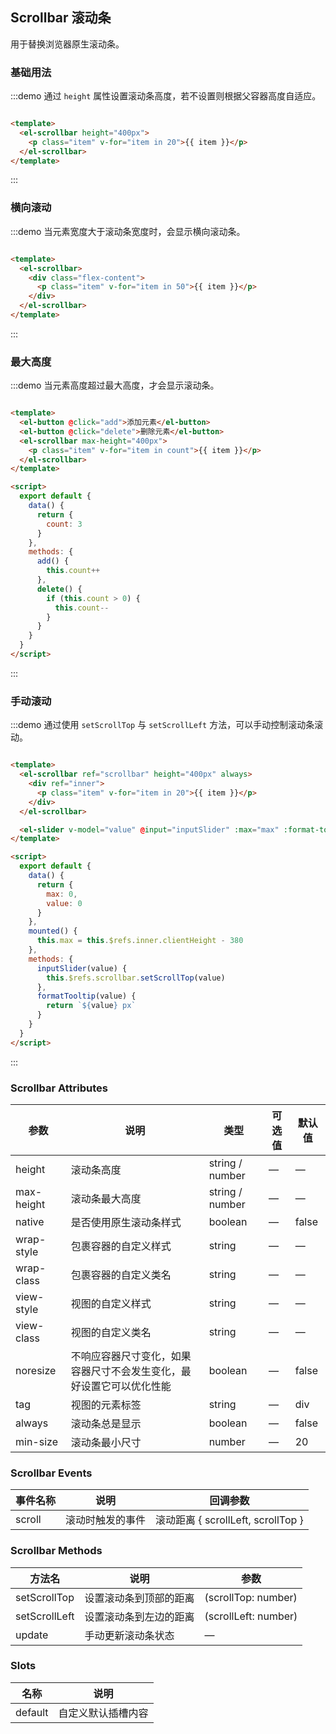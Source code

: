 ## Scrollbar 滚动条

用于替换浏览器原生滚动条。

### 基础用法

:::demo 通过 `height` 属性设置滚动条高度，若不设置则根据父容器高度自适应。

```html

<template>
  <el-scrollbar height="400px">
    <p class="item" v-for="item in 20">{{ item }}</p>
  </el-scrollbar>
</template>
```

:::

### 横向滚动

:::demo 当元素宽度大于滚动条宽度时，会显示横向滚动条。

```html

<template>
  <el-scrollbar>
    <div class="flex-content">
      <p class="item" v-for="item in 50">{{ item }}</p>
    </div>
  </el-scrollbar>
</template>
```

:::

### 最大高度

:::demo 当元素高度超过最大高度，才会显示滚动条。

```html

<template>
  <el-button @click="add">添加元素</el-button>
  <el-button @click="delete">删除元素</el-button>
  <el-scrollbar max-height="400px">
    <p class="item" v-for="item in count">{{ item }}</p>
  </el-scrollbar>
</template>

<script>
  export default {
    data() {
      return {
        count: 3
      }
    },
    methods: {
      add() {
        this.count++
      },
      delete() {
        if (this.count > 0) {
          this.count--
        }
      }
    }
  }
</script>
```

:::

### 手动滚动

:::demo 通过使用 `setScrollTop` 与 `setScrollLeft` 方法，可以手动控制滚动条滚动。

```html

<template>
  <el-scrollbar ref="scrollbar" height="400px" always>
    <div ref="inner">
      <p class="item" v-for="item in 20">{{ item }}</p>
    </div>
  </el-scrollbar>

  <el-slider v-model="value" @input="inputSlider" :max="max" :format-tooltip="formatTooltip"></el-slider>
</template>

<script>
  export default {
    data() {
      return {
        max: 0,
        value: 0
      }
    },
    mounted() {
      this.max = this.$refs.inner.clientHeight - 380
    },
    methods: {
      inputSlider(value) {
        this.$refs.scrollbar.setScrollTop(value)
      },
      formatTooltip(value) {
        return `${value} px`
      }
    }
  }
</script>
```

:::

### Scrollbar Attributes

| 参数          | 说明            | 类型            | 可选值                 | 默认值   |
|-------------  |---------------- |---------------- |---------------------- |-------- |
| height          | 滚动条高度         | string / number  |          —             |    —     |
| max-height          | 滚动条最大高度         | string / number  |          —             |    —     |
| native          | 是否使用原生滚动条样式         | boolean  |          —             |    false     |
| wrap-style    | 包裹容器的自定义样式  | string | — |    —  |
| wrap-class  | 包裹容器的自定义类名    | string  |    —  |  — |
| view-style  | 视图的自定义样式    | string  |    —  |  — |
| view-class  | 视图的自定义类名    | string  |    —  |  — |
| noresize  | 不响应容器尺寸变化，如果容器尺寸不会发生变化，最好设置它可以优化性能    | boolean  |    —  |  false |
| tag  | 视图的元素标签    | string  |    —  |  div |
| always  | 滚动条总是显示    | boolean  |    —  |  false |
| min-size  | 滚动条最小尺寸    | number  |    —  |  20 |

### Scrollbar Events

| 事件名称 | 说明 | 回调参数 |
|---------- |-------- |---------- |
| scroll | 滚动时触发的事件 | 滚动距离 { scrollLeft, scrollTop }|

### Scrollbar Methods

| 方法名      | 说明          | 参数    |
|---------- |-------------- | --------------
| setScrollTop | 设置滚动条到顶部的距离 | (scrollTop: number) |
| setScrollLeft | 设置滚动条到左边的距离 | (scrollLeft: number) |
| update | 手动更新滚动条状态 | —   |

### Slots
| 名称 | 说明 |
| ------ | -------- |
| default | 自定义默认插槽内容 |
